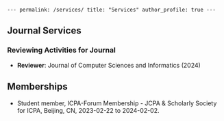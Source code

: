 `---
permalink: /services/
title: "Services"
author_profile: true
---`
## Journal Services
### Reviewing Activities for Journal
- **Reviewer**: Journal of Computer Sciences and Informatics (2024)

## Memberships
- Student member, ICPA-Forum Membership - JCPA & Scholarly Society for ICPA, Beijing, CN, 2023-02-22 to 2024-02-02.
